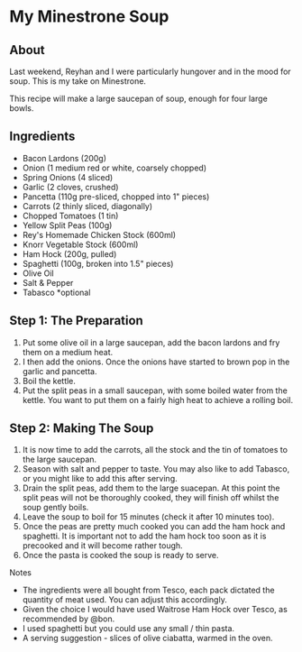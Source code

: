 # My Minestrone Soup

## About

Last weekend, Reyhan and I were particularly hungover and in the mood for soup. 
This is my take on Minestrone. 

This recipe will make a large saucepan of soup, enough for four large bowls.

## Ingredients

* Bacon Lardons (200g)
* Onion (1 medium red or white, coarsely chopped)
* Spring Onions (4 sliced)
* Garlic (2 cloves, crushed)
* Pancetta (110g pre-sliced, chopped into 1" pieces)
* Carrots (2 thinly sliced, diagonally)
* Chopped Tomatoes (1 tin)
* Yellow Split Peas (100g)
* Rey's Homemade Chicken Stock (600ml)
* Knorr Vegetable Stock (600ml)
* Ham Hock (200g, pulled)
* Spaghetti (100g, broken into 1.5" pieces)
* Olive Oil
* Salt & Pepper
* Tabasco *optional

## Step 1: The Preparation

1. Put some olive oil in a large saucepan, add the bacon lardons and fry them on a medium heat.
2. I then add the onions. Once the onions have started to brown pop in the garlic and pancetta.
3. Boil the kettle.
4. Put the split peas in a small saucepan, with some boiled water from the kettle. You want to put them on a fairly high heat to achieve a rolling boil.

## Step 2: Making The Soup

1. It is now time to add the carrots, all the stock and the tin of tomatoes to the large saucepan.
2. Season with salt and pepper to taste. You may also like to add Tabasco, or you might like to add this after serving.
2. Drain the split peas, add them to the large suacepan. At this point the split peas will not be thoroughly cooked, they will finish off whilst the soup gently boils.
3. Leave the soup to boil for 15 minutes (check it after 10 minutes too). 
4. Once the peas are pretty much cooked you can add the ham hock and spaghetti. It is important not to add the ham hock too soon as it is precooked and it will become rather tough.
5. Once the pasta is cooked the soup is ready to serve.


Notes

* The ingredients were all bought from Tesco, each pack dictated the quantity of meat used. You can adjust this accordingly.
* Given the choice I would have used Waitrose Ham Hock over Tesco, as recommended by @bon.
* I used spaghetti but you could use any small / thin pasta.
* A serving suggestion - slices of olive ciabatta, warmed in the oven.

